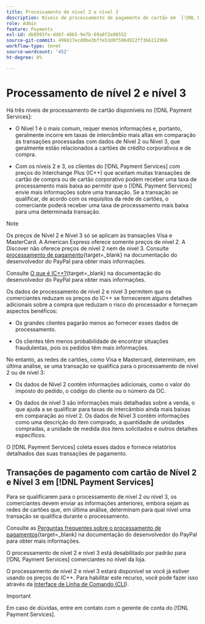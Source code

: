 ```yaml
---
title: Processamento de nível 2 e nível 3
description: Níveis de processamento de pagamento de cartão em  [!DNL Payment Services]  transações.
role: Admin
feature: Payments
exl-id: db8993fe-dd6f-48b5-9e7b-69a0f2e08552
source-git-commit: 496817ecd0be3bffe53d8f596d922ff366212966
workflow-type: tm+mt
source-wordcount: '452'
ht-degree: 0%

---
```


# Processamento de nível 2 e nível 3

Há três níveis de processamento de cartão disponíveis no [!DNL Payment Services]:

* O Nível 1 é o mais comum, requer menos informações e, portanto, geralmente incorre em taxas de intercâmbio mais altas em comparação às transações processadas com dados de Nível 2 ou Nível 3, que geralmente estão relacionados a cartões de crédito corporativos e de compra.

* Com os níveis 2 e 3, os clientes do [!DNL Payment Services] com preços do Interchange Plus (IC++) que aceitam muitas transações de cartão de compra ou de cartão corporativo podem receber uma taxa de processamento mais baixa ao permitir que o [!DNL Payment Services] envie mais informações sobre uma transação. Se a transação se qualificar, de acordo com os requisitos da rede de cartões, o comerciante poderá receber uma taxa de processamento mais baixa para uma determinada transação.

>[!NOTE]
>
>Os preços de Nível 2 e Nível 3 só se aplicam às transações Visa e MasterCard. A American Express oferece somente preços de nível 2. A Discover não oferece preços de nível 2 nem de nível 3. Consulte [processamento de pagamento](https://developer.paypal.com/docs/checkout/advanced/processing/){target=_blank} na documentação do desenvolvedor do PayPal para obter mais informações.

Consulte [O que é IC++?](https://www.paypal.com/us/brc/article/what-is-interchange-plus-plus){target=_blank} na documentação do desenvolvedor do PayPal para obter mais informações.

Os dados de processamento de nível 2 e nível 3 permitem que os comerciantes reduzam os preços do IC++ se fornecerem alguns detalhes adicionais sobre a compra que reduzam o risco do processador e forneçam aspectos benéficos:

* Os grandes clientes pagarão menos ao fornecer esses dados de processamento.

* Os clientes têm menos probabilidade de encontrar situações fraudulentas, pois os pedidos têm mais informações.

No entanto, as redes de cartões, como Visa e Mastercard, determinam, em última análise, se uma transação se qualifica para o processamento de nível 2 ou de nível 3:

* Os dados de Nível 2 contêm informações adicionais, como o valor do imposto do pedido, o código do cliente ou o número da OC.

* Os dados de nível 3 são informações mais detalhadas sobre a venda, o que ajuda a se qualificar para taxas de intercâmbio ainda mais baixas em comparação ao nível 2. Os dados de Nível 3 contêm informações como uma descrição do item comprado, a quantidade de unidades compradas, a unidade de medida dos itens solicitados e outros detalhes específicos.

O [!DNL Payment Services] coleta esses dados e fornece relatórios detalhados das suas transações de pagamento.

## Transações de pagamento com cartão de Nível 2 e Nível 3 em [!DNL Payment Services]

Para se qualificarem para o processamento de nível 2 ou nível 3, os comerciantes devem enviar as informações anteriores, embora sejam as redes de cartões que, em última análise, determinam para qual nível uma transação se qualifica durante o processamento.

Consulte as [Perguntas frequentes sobre o processamento de pagamentos](https://www.paypal.com/us/cshelp/article/ts2278?_ga=1.131773126.875104296.1712843492){target=_blank} na documentação do desenvolvedor do PayPal para obter mais informações.

O processamento de nível 2 e nível 3 está desabilitado por padrão para [!DNL Payment Services] comerciantes no nível da loja.

O processamento de nível 2 e nível 3 estará disponível se você já estiver usando os preços do IC++. Para habilitar este recurso, você pode fazer isso através da [Interface de Linha de Comando (CLI](configure-cli.md)).

>[!IMPORTANT]
>
>Em caso de dúvidas, entre em contato com o gerente de conta do [!DNL Payment Services].
